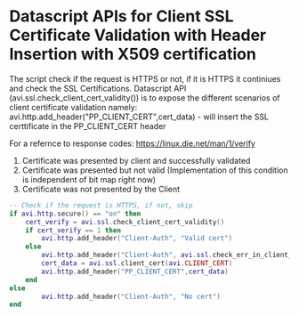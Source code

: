 # Datascript APIs for Client SSL Certificate Validation with Header Insertion with X509 certification

The script check if the request is HTTPS or not, if it is HTTPS it continiues and check the SSL Certifications.
Datascript API (avi.ssl.check_client_cert_validity()) is to expose the different scenarios of client certificate validation namely:
avi.http.add_header("PP_CLIENT_CERT",cert_data) - will insert the SSL certtificate in the PP_CLIENT_CERT header

For  a refernce to response codes: https://linux.die.net/man/1/verify

1. Certificate was presented by client and successfully validated
2. Certificate was presented but not valid (Implementation of this condition is independent of bit map right now)
3. Certificate was not presented by the Client

```lua
-- Check if the request is HTTPS, if not, skip
if avi.http.secure() == "on" then
    cert_verify = avi.ssl.check_client_cert_validity()
    if cert_verify == 1 then
        avi.http.add_header("Client-Auth", "Valid cert")
    else
        avi.http.add_header("Client-Auth", avi.ssl.check_err_in_client_cert(cert_verify))
        cert_data = avi.ssl.client_cert(avi.CLIENT_CERT)
        avi.http.add_header("PP_CLIENT_CERT",cert_data)
    end
else
        avi.http.add_header("Client-Auth", "No cert")
end
```